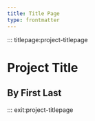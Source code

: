 ```yaml
---
title: Title Page
type: frontmatter
---
```


::: titlepage:project-titlepage

# Project Title
## By First Last

::: exit:project-titlepage

